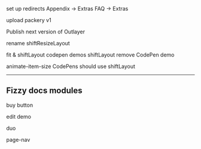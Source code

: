 <!-- Texta font -->

<!-- move to modules -->

<!-- move all tasks into tasks/ -->

<!-- remove primary-content -->

<!-- codepen link module -->

<!-- Reorder Methods -->

<!-- Reorder Options -->

<!-- remove `row` for `duo` -->

set up redirects
  Appendix -> Extras
  FAQ -> Extras

<!-- license files -->

upload packery v1

Publish next version of Outlayer

rename shiftResizeLayout

fit & shiftLayout codepen demos
shiftLayout remove CodePen demo
<!-- dragItemPositioned demo -->
animate-item-size CodePens should use shiftLayout

---

<div class="duo example">
  <div class="duo__cell example__code"></div>
  <div class="duo__cell example__demo"></div>
</div>


## Fizzy docs modules

buy button

edit demo

duo

page-nav


